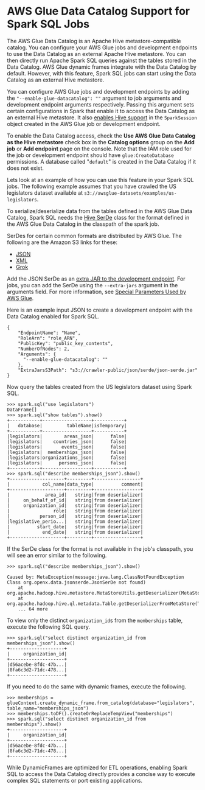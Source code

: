 # AWS Glue Data Catalog Support for Spark SQL Jobs<a name="aws-glue-programming-etl-glue-data-catalog-hive"></a>

The AWS Glue Data Catalog is an Apache Hive metastore\-compatible catalog\. You can configure your AWS Glue jobs and development endpoints to use the Data Catalog as an external Apache Hive metastore\. You can then directly run Apache Spark SQL queries against the tables stored in the Data Catalog\. AWS Glue dynamic frames integrate with the Data Catalog by default\. However, with this feature, Spark SQL jobs can start using the Data Catalog as an external Hive metastore\.

You can configure AWS Glue jobs and development endpoints by adding the `"--enable-glue-datacatalog": ""` argument to job arguments and development endpoint arguments respectively\. Passing this argument sets certain configurations in Spark that enable it to access the Data Catalog as an external Hive metastore\. It also [enables Hive support](https://spark.apache.org/docs/latest/api/java/org/apache/spark/sql/SparkSession.Builder.html#enableHiveSupport--) in the `SparkSession` object created in the AWS Glue job or development endpoint\. 

To enable the Data Catalog access, check the **Use AWS Glue Data Catalog as the Hive metastore** check box in the **Catalog options** group on the **Add job** or **Add endpoint** page on the console\. Note that the IAM role used for the job or development endpoint should have `glue:CreateDatabase` permissions\. A database called "`default`" is created in the Data Catalog if it does not exist\. 

Lets look at an example of how you can use this feature in your Spark SQL jobs\. The following example assumes that you have crawled the US legislators dataset available at `s3://awsglue-datasets/examples/us-legislators`\.

To serialize/deserialize data from the tables defined in the AWS Glue Data Catalog, Spark SQL needs the [Hive SerDe](https://cwiki.apache.org/confluence/display/Hive/SerDe) class for the format defined in the AWS Glue Data Catalog in the classpath of the spark job\. 

SerDes for certain common formats are distributed by AWS Glue\. The following are the Amazon S3 links for these:
+ [JSON](https://s3.us-west-2.amazonaws.com/crawler-public/json/serde/json-serde.jar)
+ [XML](https://s3.us-west-2.amazonaws.com/crawler-public/xml/serde/hivexmlserde-1.0.5.3.jar)
+ [Grok](https://s3.us-west-2.amazonaws.com/crawler-public/grok/serde/AWSGlueHiveGrokSerDe-1.0-super.jar)

Add the JSON SerDe as an [extra JAR to the development endpoint](https://docs.aws.amazon.com/glue/latest/dg/aws-glue-api-dev-endpoint.html#aws-glue-api-dev-endpoint-DevEndpointCustomLibraries)\. For jobs, you can add the SerDe using the `--extra-jars` argument in the arguments field\. For more information, see [Special Parameters Used by AWS Glue](aws-glue-programming-etl-glue-arguments.md)\. 

Here is an example input JSON to create a development endpoint with the Data Catalog enabled for Spark SQL\.

```
{
    "EndpointName": "Name",
    "RoleArn": "role_ARN",
    "PublicKey": "public_key_contents",
    "NumberOfNodes": 2,
    "Arguments": {
      "--enable-glue-datacatalog": ""
    },
    "ExtraJarsS3Path": "s3://crawler-public/json/serde/json-serde.jar"
}
```

Now query the tables created from the US legislators dataset using Spark SQL\.

```
>>> spark.sql("use legislators")
DataFrame[]
>>> spark.sql("show tables").show()
+-----------+------------------+-----------+
|   database|         tableName|isTemporary|
+-----------+------------------+-----------+
|legislators|        areas_json|      false|
|legislators|    countries_json|      false|
|legislators|       events_json|      false|
|legislators|  memberships_json|      false|
|legislators|organizations_json|      false|
|legislators|      persons_json|      false|
+-----------+------------------+-----------+
>>> spark.sql("describe memberships_json").show()
+--------------------+---------+-----------------+
|            col_name|data_type|          comment|
+--------------------+---------+-----------------+
|             area_id|   string|from deserializer|
|     on_behalf_of_id|   string|from deserializer|
|     organization_id|   string|from deserializer|
|                role|   string|from deserializer|
|           person_id|   string|from deserializer|
|legislative_perio...|   string|from deserializer|
|          start_date|   string|from deserializer|
|            end_date|   string|from deserializer|
+--------------------+---------+-----------------+
```

If the SerDe class for the format is not available in the job's classpath, you will see an error similar to the following\.

```
>>> spark.sql("describe memberships_json").show()

Caused by: MetaException(message:java.lang.ClassNotFoundException Class org.openx.data.jsonserde.JsonSerDe not found)
    at org.apache.hadoop.hive.metastore.MetaStoreUtils.getDeserializer(MetaStoreUtils.java:399)
    at org.apache.hadoop.hive.ql.metadata.Table.getDeserializerFromMetaStore(Table.java:276)
    ... 64 more
```

To view only the distinct `organization_id`s from the `memberships` table, execute the following SQL query\.

```
>>> spark.sql("select distinct organization_id from memberships_json").show()
+--------------------+
|     organization_id|
+--------------------+
|d56acebe-8fdc-47b...|
|8fa6c3d2-71dc-478...|
+--------------------+
```

If you need to do the same with dynamic frames, execute the following\.

```
>>> memberships = glueContext.create_dynamic_frame.from_catalog(database="legislators", table_name="memberships_json")
>>> memberships.toDF().createOrReplaceTempView("memberships")
>>> spark.sql("select distinct organization_id from memberships").show()
+--------------------+
|     organization_id|
+--------------------+
|d56acebe-8fdc-47b...|
|8fa6c3d2-71dc-478...|
+--------------------+
```

While DynamicFrames are optimized for ETL operations, enabling Spark SQL to access the Data Catalog directly provides a concise way to execute complex SQL statements or port existing applications\.